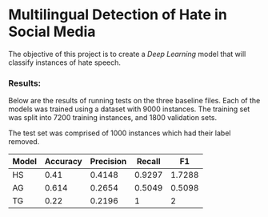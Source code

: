 # Multilingual Detection of Hate in Social Media
The objective of this project is to create a <em>Deep Learning</em> model that will classify instances of hate speech.

### Results:
Below are the results of running tests on the three baseline files. 
Each of the models was trained using a dataset with 9000 instances.
The training set was split into 7200 training instances, and 1800 validation sets. 

The test set was comprised of 1000 instances which had their label removed.


| Model | Accuracy | Precision | Recall | F1     |
|-------|----------|-----------|--------|--------|
| HS    | 0.41     | 0.4148    | 0.9297 | 1.7288 |
| AG    | 0.614    | 0.2654    | 0.5049 | 0.5098 |
| TG    | 0.22     | 0.2196    | 1      | 2      |